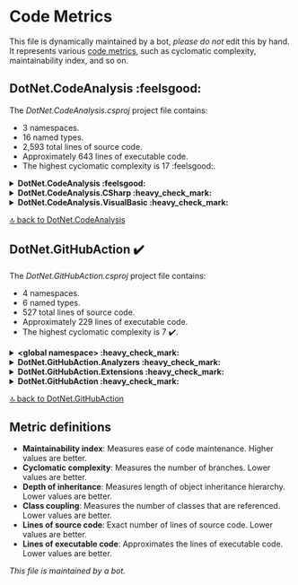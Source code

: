 <!-- markdownlint-capture -->
<!-- markdownlint-disable -->

# Code Metrics

This file is dynamically maintained by a bot, *please do not* edit this by hand. It represents various [code metrics](https://aka.ms/dotnet/code-metrics), such as cyclomatic complexity, maintainability index, and so on.

<div id='dotnet-codeanalysis'></div>

## DotNet.CodeAnalysis :feelsgood:

The *DotNet.CodeAnalysis.csproj* project file contains:

- 3 namespaces.
- 16 named types.
- 2,593 total lines of source code.
- Approximately 643 lines of executable code.
- The highest cyclomatic complexity is 17 :feelsgood:.

<details>
<summary>
  <strong id="dotnet-codeanalysis">
    DotNet.CodeAnalysis :feelsgood:
  </strong>
</summary>
<br>

The `DotNet.CodeAnalysis` namespace contains 14 named types.

- 14 named types.
- 2,571 total lines of source code.
- Approximately 639 lines of executable code.
- The highest cyclomatic complexity is 17 :feelsgood:.

<details>
<summary>
  <strong id="documentfileinfo">
    DocumentFileInfo :heavy_check_mark:
  </strong>
</summary>
<br>

- The `DocumentFileInfo` contains 6 members.
- 33 total lines of source code.
- Approximately 0 lines of executable code.
- The highest cyclomatic complexity is 1 :heavy_check_mark:.

| Member kind | Line number | Maintainability index | Cyclomatic complexity | Depth of inheritance | Class coupling | Lines of source / executable code |
| :-: | :-: | :-: | :-: | :-: | :-: | :-: |
| Method | [10](https://github.com/nemrism/dotnet-samples/blob/main/github-actions/DotNet.GitHubAction/DotNet.CodeAnalysis/DocumentFileInfo.cs#L10 "DocumentFileInfo.DocumentFileInfo(string FilePath, string LogicalPath, bool IsLinked, bool IsGenerated, SourceCodeKind SourceCodeKind)") | 100 | 1 :heavy_check_mark: | 0 | 1 | 33 / 0 |
| Property | [14](https://github.com/nemrism/dotnet-samples/blob/main/github-actions/DotNet.GitHubAction/DotNet.CodeAnalysis/DocumentFileInfo.cs#L14 "string DocumentFileInfo.FilePath") | 100 | 0 :heavy_check_mark: | 0 | 0 | 3 / 0 |
| Property | [32](https://github.com/nemrism/dotnet-samples/blob/main/github-actions/DotNet.GitHubAction/DotNet.CodeAnalysis/DocumentFileInfo.cs#L32 "bool DocumentFileInfo.IsGenerated") | 100 | 0 :heavy_check_mark: | 0 | 0 | 4 / 0 |
| Property | [27](https://github.com/nemrism/dotnet-samples/blob/main/github-actions/DotNet.GitHubAction/DotNet.CodeAnalysis/DocumentFileInfo.cs#L27 "bool DocumentFileInfo.IsLinked") | 100 | 0 :heavy_check_mark: | 0 | 0 | 5 / 0 |
| Property | [21](https://github.com/nemrism/dotnet-samples/blob/main/github-actions/DotNet.GitHubAction/DotNet.CodeAnalysis/DocumentFileInfo.cs#L21 "string DocumentFileInfo.LogicalPath") | 100 | 0 :heavy_check_mark: | 0 | 0 | 6 / 0 |
| Property | [37](https://github.com/nemrism/dotnet-samples/blob/main/github-actions/DotNet.GitHubAction/DotNet.CodeAnalysis/DocumentFileInfo.cs#L37 "SourceCodeKind DocumentFileInfo.SourceCodeKind") | 100 | 0 :heavy_check_mark: | 0 | 1 | 4 / 0 |

<a href="#dotnet-codeanalysis">:top: back to DotNet.CodeAnalysis</a>

</details>

<details>
<summary>
  <strong id="filenameutilities">
    FileNameUtilities :warning:
  </strong>
</summary>
<br>

- The `FileNameUtilities` contains 10 members.
- 183 total lines of source code.
- Approximately 51 lines of executable code.
- The highest cyclomatic complexity is 8 :warning:.

| Member kind | Line number | Maintainability index | Cyclomatic complexity | Depth of inheritance | Class coupling | Lines of source / executable code |
| :-: | :-: | :-: | :-: | :-: | :-: | :-: |
| Field | [17](https://github.com/nemrism/dotnet-samples/blob/main/github-actions/DotNet.GitHubAction/DotNet.CodeAnalysis/FileNameUtilities.cs#L17 "char FileNameUtilities.AltDirectorySeparatorChar") | 93 | 0 :heavy_check_mark: | 0 | 0 | 1 / 1 |
| Method | [132](https://github.com/nemrism/dotnet-samples/blob/main/github-actions/DotNet.GitHubAction/DotNet.CodeAnalysis/FileNameUtilities.cs#L132 "string? FileNameUtilities.ChangeExtension(string? path, string? extension)") | 63 | 6 :heavy_check_mark: | 0 | 3 | 31 / 9 |
| Field | [16](https://github.com/nemrism/dotnet-samples/blob/main/github-actions/DotNet.GitHubAction/DotNet.CodeAnalysis/FileNameUtilities.cs#L16 "char FileNameUtilities.DirectorySeparatorChar") | 93 | 0 :heavy_check_mark: | 0 | 0 | 1 / 1 |
| Method | [80](https://github.com/nemrism/dotnet-samples/blob/main/github-actions/DotNet.GitHubAction/DotNet.CodeAnalysis/FileNameUtilities.cs#L80 "string? FileNameUtilities.GetExtension(string? path)") | 72 | 3 :heavy_check_mark: | 0 | 3 | 18 / 5 |
| Method | [181](https://github.com/nemrism/dotnet-samples/blob/main/github-actions/DotNet.GitHubAction/DotNet.CodeAnalysis/FileNameUtilities.cs#L181 "string? FileNameUtilities.GetFileName(string? path, bool includeExtension = true)") | 70 | 3 :heavy_check_mark: | 0 | 3 | 11 / 5 |
| Method | [40](https://github.com/nemrism/dotnet-samples/blob/main/github-actions/DotNet.GitHubAction/DotNet.CodeAnalysis/FileNameUtilities.cs#L40 "int FileNameUtilities.IndexOfExtension(string? path)") | 58 | 8 :warning: | 0 | 2 | 38 / 13 |
| Method | [157](https://github.com/nemrism/dotnet-samples/blob/main/github-actions/DotNet.GitHubAction/DotNet.CodeAnalysis/FileNameUtilities.cs#L157 "int FileNameUtilities.IndexOfFileName(string? path)") | 65 | 6 :heavy_check_mark: | 0 | 2 | 22 / 7 |
| Method | [28](https://github.com/nemrism/dotnet-samples/blob/main/github-actions/DotNet.GitHubAction/DotNet.CodeAnalysis/FileNameUtilities.cs#L28 "bool FileNameUtilities.IsFileName(string? path)") | 92 | 1 :heavy_check_mark: | 0 | 2 | 12 / 1 |
| Method | [99](https://github.com/nemrism/dotnet-samples/blob/main/github-actions/DotNet.GitHubAction/DotNet.CodeAnalysis/FileNameUtilities.cs#L99 "string? FileNameUtilities.RemoveExtension(string? path)") | 63 | 5 :heavy_check_mark: | 0 | 3 | 29 / 9 |
| Field | [18](https://github.com/nemrism/dotnet-samples/blob/main/github-actions/DotNet.GitHubAction/DotNet.CodeAnalysis/FileNameUtilities.cs#L18 "char FileNameUtilities.VolumeSeparatorChar") | 93 | 0 :heavy_check_mark: | 0 | 0 | 1 / 1 |

<a href="#dotnet-codeanalysis">:top: back to DotNet.CodeAnalysis</a>

</details>

<details>
<summary>
  <strong id="fileutilities">
    FileUtilities :feelsgood:
  </strong>
</summary>
<br>

- The `FileUtilities` contains 17 members.
- 392 total lines of source code.
- Approximately 82 lines of executable code.
- The highest cyclomatic complexity is 17 :feelsgood:.

| Member kind | Line number | Maintainability index | Cyclomatic complexity | Depth of inheritance | Class coupling | Lines of source / executable code |
| :-: | :-: | :-: | :-: | :-: | :-: | :-: |
| Method | [302](https://github.com/nemrism/dotnet-samples/blob/main/github-actions/DotNet.GitHubAction/DotNet.CodeAnalysis/FileUtilities.cs#L302 "Stream FileUtilities.CreateFileStreamChecked(Func<string, Stream> factory, string path, string? paramName = null)") | 66 | 3 :heavy_check_mark: | 0 | 9 | 41 / 8 |
| Method | [172](https://github.com/nemrism/dotnet-samples/blob/main/github-actions/DotNet.GitHubAction/DotNet.CodeAnalysis/FileUtilities.cs#L172 "string? FileUtilities.GetBaseDirectory(string? basePath, string? baseDirectory)") | 72 | 2 :heavy_check_mark: | 0 | 2 | 19 / 6 |
| Method | [358](https://github.com/nemrism/dotnet-samples/blob/main/github-actions/DotNet.GitHubAction/DotNet.CodeAnalysis/FileUtilities.cs#L358 "long FileUtilities.GetFileLength(string fullPath)") | 79 | 1 :heavy_check_mark: | 0 | 5 | 17 / 4 |
| Method | [341](https://github.com/nemrism/dotnet-samples/blob/main/github-actions/DotNet.GitHubAction/DotNet.CodeAnalysis/FileUtilities.cs#L341 "DateTime FileUtilities.GetFileTimeStamp(string fullPath)") | 84 | 1 :heavy_check_mark: | 0 | 5 | 16 / 3 |
| Method | [223](https://github.com/nemrism/dotnet-samples/blob/main/github-actions/DotNet.GitHubAction/DotNet.CodeAnalysis/FileUtilities.cs#L223 "string FileUtilities.NormalizeAbsolutePath(string path)") | 75 | 1 :heavy_check_mark: | 0 | 6 | 26 / 5 |
| Method | [244](https://github.com/nemrism/dotnet-samples/blob/main/github-actions/DotNet.GitHubAction/DotNet.CodeAnalysis/FileUtilities.cs#L244 "string FileUtilities.NormalizeDirectoryPath(string path)") | 96 | 1 :heavy_check_mark: | 0 | 1 | 4 / 1 |
| Method | [194](https://github.com/nemrism/dotnet-samples/blob/main/github-actions/DotNet.GitHubAction/DotNet.CodeAnalysis/FileUtilities.cs#L194 "string? FileUtilities.NormalizeRelativePath(string path, string? basePath, string? baseDirectory)") | 64 | 5 :heavy_check_mark: | 0 | 2 | 22 / 9 |
| Method | [277](https://github.com/nemrism/dotnet-samples/blob/main/github-actions/DotNet.GitHubAction/DotNet.CodeAnalysis/FileUtilities.cs#L277 "Stream FileUtilities.OpenAsyncRead(string fullPath)") | 90 | 1 :heavy_check_mark: | 0 | 3 | 4 / 2 |
| Method | [375](https://github.com/nemrism/dotnet-samples/blob/main/github-actions/DotNet.GitHubAction/DotNet.CodeAnalysis/FileUtilities.cs#L375 "Stream FileUtilities.OpenFileStream(string path)") | 78 | 1 :heavy_check_mark: | 0 | 7 | 23 / 4 |
| Method | [261](https://github.com/nemrism/dotnet-samples/blob/main/github-actions/DotNet.GitHubAction/DotNet.CodeAnalysis/FileUtilities.cs#L261 "Stream FileUtilities.OpenRead(string fullPath)") | 84 | 1 :heavy_check_mark: | 0 | 6 | 15 / 3 |
| Method | [37](https://github.com/nemrism/dotnet-samples/blob/main/github-actions/DotNet.GitHubAction/DotNet.CodeAnalysis/FileUtilities.cs#L37 "string? FileUtilities.ResolveRelativePath(string path, string? basePath, string? baseDirectory, IEnumerable<string> searchPaths, Func<string, bool> fileExists)") | 56 | 8 :warning: | 0 | 6 | 72 / 17 |
| Method | [84](https://github.com/nemrism/dotnet-samples/blob/main/github-actions/DotNet.GitHubAction/DotNet.CodeAnalysis/FileUtilities.cs#L84 "string? FileUtilities.ResolveRelativePath(string? path, string? baseDirectory)") | 93 | 1 :heavy_check_mark: | 0 | 1 | 2 / 1 |
| Method | [87](https://github.com/nemrism/dotnet-samples/blob/main/github-actions/DotNet.GitHubAction/DotNet.CodeAnalysis/FileUtilities.cs#L87 "string? FileUtilities.ResolveRelativePath(string? path, string? basePath, string? baseDirectory)") | 91 | 1 :heavy_check_mark: | 0 | 3 | 4 / 1 |
| Method | [92](https://github.com/nemrism/dotnet-samples/blob/main/github-actions/DotNet.GitHubAction/DotNet.CodeAnalysis/FileUtilities.cs#L92 "string? FileUtilities.ResolveRelativePath(PathKind kind, string? path, string? basePath, string? baseDirectory)") | 57 | 17 :feelsgood: | 0 | 6 | 79 / 11 |
| Method | [282](https://github.com/nemrism/dotnet-samples/blob/main/github-actions/DotNet.GitHubAction/DotNet.CodeAnalysis/FileUtilities.cs#L282 "T FileUtilities.RethrowExceptionsAsIOException<T>(Func<T> operation)") | 84 | 1 :heavy_check_mark: | 0 | 5 | 15 / 3 |
| Field | [192](https://github.com/nemrism/dotnet-samples/blob/main/github-actions/DotNet.GitHubAction/DotNet.CodeAnalysis/FileUtilities.cs#L192 "char[] FileUtilities.s_invalidPathChars") | 93 | 0 :heavy_check_mark: | 0 | 1 | 1 / 1 |
| Method | [249](https://github.com/nemrism/dotnet-samples/blob/main/github-actions/DotNet.GitHubAction/DotNet.CodeAnalysis/FileUtilities.cs#L249 "string? FileUtilities.TryNormalizeAbsolutePath(string path)") | 85 | 1 :heavy_check_mark: | 0 | 2 | 11 / 3 |

<a href="#dotnet-codeanalysis">:top: back to DotNet.CodeAnalysis</a>

</details>

<details>
<summary>
  <strong id="hash">
    Hash :heavy_check_mark:
  </strong>
</summary>
<br>

- The `Hash` contains 23 members.
- 368 total lines of source code.
- Approximately 94 lines of executable code.
- The highest cyclomatic complexity is 5 :heavy_check_mark:.

| Member kind | Line number | Maintainability index | Cyclomatic complexity | Depth of inheritance | Class coupling | Lines of source / executable code |
| :-: | :-: | :-: | :-: | :-: | :-: | :-: |
| Method | [15](https://github.com/nemrism/dotnet-samples/blob/main/github-actions/DotNet.GitHubAction/DotNet.CodeAnalysis/Hash.cs#L15 "int Hash.Combine(int newKey, int currentKey)") | 91 | 1 :heavy_check_mark: | 0 | 1 | 7 / 1 |
| Method | [20](https://github.com/nemrism/dotnet-samples/blob/main/github-actions/DotNet.GitHubAction/DotNet.CodeAnalysis/Hash.cs#L20 "int Hash.Combine(bool newKeyPart, int currentKey)") | 91 | 2 :heavy_check_mark: | 0 | 0 | 4 / 1 |
| Method | [31](https://github.com/nemrism/dotnet-samples/blob/main/github-actions/DotNet.GitHubAction/DotNet.CodeAnalysis/Hash.cs#L31 "int Hash.Combine<T>(T newKeyPart, int currentKey)") | 75 | 2 :heavy_check_mark: | 0 | 1 | 17 / 4 |
| Method | [354](https://github.com/nemrism/dotnet-samples/blob/main/github-actions/DotNet.GitHubAction/DotNet.CodeAnalysis/Hash.cs#L354 "int Hash.CombineFNVHash(int hashCode, string text)") | 79 | 2 :heavy_check_mark: | 0 | 1 | 16 / 3 |
| Method | [371](https://github.com/nemrism/dotnet-samples/blob/main/github-actions/DotNet.GitHubAction/DotNet.CodeAnalysis/Hash.cs#L371 "int Hash.CombineFNVHash(int hashCode, char ch)") | 91 | 1 :heavy_check_mark: | 0 | 1 | 11 / 1 |
| Method | [43](https://github.com/nemrism/dotnet-samples/blob/main/github-actions/DotNet.GitHubAction/DotNet.CodeAnalysis/Hash.cs#L43 "int Hash.CombineValues<T>(IEnumerable<T>? values, int maxItemsToHash = null)") | 62 | 5 :heavy_check_mark: | 0 | 4 | 25 / 11 |
| Method | [69](https://github.com/nemrism/dotnet-samples/blob/main/github-actions/DotNet.GitHubAction/DotNet.CodeAnalysis/Hash.cs#L69 "int Hash.CombineValues<T>(T[]? values, int maxItemsToHash = null)") | 62 | 4 :heavy_check_mark: | 0 | 1 | 23 / 10 |
| Method | [93](https://github.com/nemrism/dotnet-samples/blob/main/github-actions/DotNet.GitHubAction/DotNet.CodeAnalysis/Hash.cs#L93 "int Hash.CombineValues<T>(ImmutableArray<T> values, int maxItemsToHash = null)") | 63 | 5 :heavy_check_mark: | 0 | 3 | 25 / 11 |
| Method | [119](https://github.com/nemrism/dotnet-samples/blob/main/github-actions/DotNet.GitHubAction/DotNet.CodeAnalysis/Hash.cs#L119 "int Hash.CombineValues(IEnumerable<string?>? values, StringComparer stringComparer, int maxItemsToHash = null)") | 62 | 5 :heavy_check_mark: | 0 | 5 | 24 / 11 |
| Field | [148](https://github.com/nemrism/dotnet-samples/blob/main/github-actions/DotNet.GitHubAction/DotNet.CodeAnalysis/Hash.cs#L148 "int Hash.FnvOffsetBias") | 93 | 0 :heavy_check_mark: | 0 | 0 | 1 / 1 |
| Field | [154](https://github.com/nemrism/dotnet-samples/blob/main/github-actions/DotNet.GitHubAction/DotNet.CodeAnalysis/Hash.cs#L154 "int Hash.FnvPrime") | 93 | 0 :heavy_check_mark: | 0 | 0 | 1 / 1 |
| Method | [253](https://github.com/nemrism/dotnet-samples/blob/main/github-actions/DotNet.GitHubAction/DotNet.CodeAnalysis/Hash.cs#L253 "int Hash.GetCaseInsensitiveFNVHashCode(string text)") | 96 | 1 :heavy_check_mark: | 0 | 1 | 4 / 1 |
| Method | [258](https://github.com/nemrism/dotnet-samples/blob/main/github-actions/DotNet.GitHubAction/DotNet.CodeAnalysis/Hash.cs#L258 "int Hash.GetCaseInsensitiveFNVHashCode(ReadOnlySpan<char> data)") | 73 | 2 :heavy_check_mark: | 0 | 2 | 11 / 4 |
| Method | [162](https://github.com/nemrism/dotnet-samples/blob/main/github-actions/DotNet.GitHubAction/DotNet.CodeAnalysis/Hash.cs#L162 "int Hash.GetFNVHashCode(byte[] data)") | 73 | 2 :heavy_check_mark: | 0 | 1 | 17 / 4 |
| Method | [183](https://github.com/nemrism/dotnet-samples/blob/main/github-actions/DotNet.GitHubAction/DotNet.CodeAnalysis/Hash.cs#L183 "int Hash.GetFNVHashCode(ReadOnlySpan<byte> data, out bool isAscii)") | 64 | 2 :heavy_check_mark: | 0 | 2 | 25 / 8 |
| Method | [206](https://github.com/nemrism/dotnet-samples/blob/main/github-actions/DotNet.GitHubAction/DotNet.CodeAnalysis/Hash.cs#L206 "int Hash.GetFNVHashCode(ImmutableArray<byte> data)") | 73 | 2 :heavy_check_mark: | 0 | 2 | 17 / 4 |
| Method | [226](https://github.com/nemrism/dotnet-samples/blob/main/github-actions/DotNet.GitHubAction/DotNet.CodeAnalysis/Hash.cs#L226 "int Hash.GetFNVHashCode(ReadOnlySpan<char> data)") | 73 | 2 :heavy_check_mark: | 0 | 2 | 19 / 4 |
| Method | [250](https://github.com/nemrism/dotnet-samples/blob/main/github-actions/DotNet.GitHubAction/DotNet.CodeAnalysis/Hash.cs#L250 "int Hash.GetFNVHashCode(string text, int start, int length)") | 95 | 1 :heavy_check_mark: | 0 | 1 | 14 / 1 |
| Method | [277](https://github.com/nemrism/dotnet-samples/blob/main/github-actions/DotNet.GitHubAction/DotNet.CodeAnalysis/Hash.cs#L277 "int Hash.GetFNVHashCode(string text, int start)") | 93 | 1 :heavy_check_mark: | 0 | 1 | 11 / 1 |
| Method | [288](https://github.com/nemrism/dotnet-samples/blob/main/github-actions/DotNet.GitHubAction/DotNet.CodeAnalysis/Hash.cs#L288 "int Hash.GetFNVHashCode(string text)") | 93 | 1 :heavy_check_mark: | 0 | 0 | 10 / 1 |
| Method | [299](https://github.com/nemrism/dotnet-samples/blob/main/github-actions/DotNet.GitHubAction/DotNet.CodeAnalysis/Hash.cs#L299 "int Hash.GetFNVHashCode(StringBuilder text)") | 71 | 2 :heavy_check_mark: | 0 | 4 | 18 / 5 |
| Method | [320](https://github.com/nemrism/dotnet-samples/blob/main/github-actions/DotNet.GitHubAction/DotNet.CodeAnalysis/Hash.cs#L320 "int Hash.GetFNVHashCode(char[] text, int start, int length)") | 70 | 2 :heavy_check_mark: | 0 | 1 | 20 / 5 |
| Method | [342](https://github.com/nemrism/dotnet-samples/blob/main/github-actions/DotNet.GitHubAction/DotNet.CodeAnalysis/Hash.cs#L342 "int Hash.GetFNVHashCode(char ch)") | 93 | 1 :heavy_check_mark: | 0 | 0 | 13 / 1 |

<a href="#dotnet-codeanalysis">:top: back to DotNet.CodeAnalysis</a>

</details>

<details>
<summary>
  <strong id="pathutilities-pathcomparer">
    PathUtilities.PathComparer :heavy_check_mark:
  </strong>
</summary>
<br>

- The `PathUtilities.PathComparer` contains 2 members.
- 22 total lines of source code.
- Approximately 6 lines of executable code.
- The highest cyclomatic complexity is 5 :heavy_check_mark:.

| Member kind | Line number | Maintainability index | Cyclomatic complexity | Depth of inheritance | Class coupling | Lines of source / executable code |
| :-: | :-: | :-: | :-: | :-: | :-: | :-: |
| Method | [729](https://github.com/nemrism/dotnet-samples/blob/main/github-actions/DotNet.GitHubAction/DotNet.CodeAnalysis/PathUtilities.cs#L729 "bool PathComparer.Equals(string? x, string? y)") | 71 | 5 :heavy_check_mark: | 0 | 1 | 14 / 5 |
| Method | [744](https://github.com/nemrism/dotnet-samples/blob/main/github-actions/DotNet.GitHubAction/DotNet.CodeAnalysis/PathUtilities.cs#L744 "int PathComparer.GetHashCode(string? s)") | 96 | 1 :heavy_check_mark: | 0 | 1 | 4 / 1 |

<a href="#dotnet-codeanalysis">:top: back to DotNet.CodeAnalysis</a>

</details>

<details>
<summary>
  <strong id="pathkind">
    PathKind :heavy_check_mark:
  </strong>
</summary>
<br>

- The `PathKind` contains 7 members.
- 39 total lines of source code.
- Approximately 0 lines of executable code.
- The highest cyclomatic complexity is 0 :heavy_check_mark:.

| Member kind | Line number | Maintainability index | Cyclomatic complexity | Depth of inheritance | Class coupling | Lines of source / executable code |
| :-: | :-: | :-: | :-: | :-: | :-: | :-: |
| Field | [40](https://github.com/nemrism/dotnet-samples/blob/main/github-actions/DotNet.GitHubAction/DotNet.CodeAnalysis/PathKind.cs#L40 "PathKind.Absolute") | 100 | 0 :heavy_check_mark: | 0 | 0 | 4 / 0 |
| Field | [10](https://github.com/nemrism/dotnet-samples/blob/main/github-actions/DotNet.GitHubAction/DotNet.CodeAnalysis/PathKind.cs#L10 "PathKind.Empty") | 100 | 0 :heavy_check_mark: | 0 | 0 | 3 / 0 |
| Field | [15](https://github.com/nemrism/dotnet-samples/blob/main/github-actions/DotNet.GitHubAction/DotNet.CodeAnalysis/PathKind.cs#L15 "PathKind.Relative") | 100 | 0 :heavy_check_mark: | 0 | 0 | 4 / 0 |
| Field | [20](https://github.com/nemrism/dotnet-samples/blob/main/github-actions/DotNet.GitHubAction/DotNet.CodeAnalysis/PathKind.cs#L20 "PathKind.RelativeToCurrentDirectory") | 100 | 0 :heavy_check_mark: | 0 | 0 | 4 / 0 |
| Field | [25](https://github.com/nemrism/dotnet-samples/blob/main/github-actions/DotNet.GitHubAction/DotNet.CodeAnalysis/PathKind.cs#L25 "PathKind.RelativeToCurrentParent") | 100 | 0 :heavy_check_mark: | 0 | 0 | 4 / 0 |
| Field | [30](https://github.com/nemrism/dotnet-samples/blob/main/github-actions/DotNet.GitHubAction/DotNet.CodeAnalysis/PathKind.cs#L30 "PathKind.RelativeToCurrentRoot") | 100 | 0 :heavy_check_mark: | 0 | 0 | 4 / 0 |
| Field | [35](https://github.com/nemrism/dotnet-samples/blob/main/github-actions/DotNet.GitHubAction/DotNet.CodeAnalysis/PathKind.cs#L35 "PathKind.RelativeToDriveDirectory") | 100 | 0 :heavy_check_mark: | 0 | 0 | 4 / 0 |

<a href="#dotnet-codeanalysis">:top: back to DotNet.CodeAnalysis</a>

</details>

<details>
<summary>
  <strong id="pathutilities">
    PathUtilities :feelsgood:
  </strong>
</summary>
<br>

- The `PathUtilities` contains 45 members.
- 745 total lines of source code.
- Approximately 198 lines of executable code.
- The highest cyclomatic complexity is 17 :feelsgood:.

| Member kind | Line number | Maintainability index | Cyclomatic complexity | Depth of inheritance | Class coupling | Lines of source / executable code |
| :-: | :-: | :-: | :-: | :-: | :-: | :-: |
| Field | [21](https://github.com/nemrism/dotnet-samples/blob/main/github-actions/DotNet.GitHubAction/DotNet.CodeAnalysis/PathUtilities.cs#L21 "char PathUtilities.AltDirectorySeparatorChar") | 93 | 0 :heavy_check_mark: | 0 | 0 | 1 / 1 |
| Method | [94](https://github.com/nemrism/dotnet-samples/blob/main/github-actions/DotNet.GitHubAction/DotNet.CodeAnalysis/PathUtilities.cs#L94 "string PathUtilities.ChangeExtension(string path, string? extension)") | 97 | 1 :heavy_check_mark: | 0 | 1 | 4 / 1 |
| Method | [388](https://github.com/nemrism/dotnet-samples/blob/main/github-actions/DotNet.GitHubAction/DotNet.CodeAnalysis/PathUtilities.cs#L388 "string? PathUtilities.CombineAbsoluteAndRelativePaths(string root, string relativePath)") | 97 | 1 :heavy_check_mark: | 0 | 1 | 16 / 1 |
| Method | [415](https://github.com/nemrism/dotnet-samples/blob/main/github-actions/DotNet.GitHubAction/DotNet.CodeAnalysis/PathUtilities.cs#L415 "string PathUtilities.CombinePathsUnchecked(string root, string? relativePath)") | 72 | 3 :heavy_check_mark: | 0 | 2 | 10 / 4 |
| Method | [400](https://github.com/nemrism/dotnet-samples/blob/main/github-actions/DotNet.GitHubAction/DotNet.CodeAnalysis/PathUtilities.cs#L400 "string? PathUtilities.CombinePossiblyRelativeAndRelativePaths(string? root, string? relativePath)") | 78 | 2 :heavy_check_mark: | 0 | 3 | 21 / 3 |
| Field | [725](https://github.com/nemrism/dotnet-samples/blob/main/github-actions/DotNet.GitHubAction/DotNet.CodeAnalysis/PathUtilities.cs#L725 "IEqualityComparer<string> PathUtilities.Comparer") | 93 | 0 :heavy_check_mark: | 0 | 2 | 1 / 1 |
| Method | [262](https://github.com/nemrism/dotnet-samples/blob/main/github-actions/DotNet.GitHubAction/DotNet.CodeAnalysis/PathUtilities.cs#L262 "int PathUtilities.ConsumeDirectorySeparators(string path, int length, int i)") | 79 | 3 :heavy_check_mark: | 0 | 1 | 9 / 3 |
| Method | [462](https://github.com/nemrism/dotnet-samples/blob/main/github-actions/DotNet.GitHubAction/DotNet.CodeAnalysis/PathUtilities.cs#L462 "bool PathUtilities.ContainsPathComponent(string? path, string component, bool ignoreCase)") | 60 | 7 :heavy_check_mark: | 0 | 2 | 35 / 12 |
| Field | [20](https://github.com/nemrism/dotnet-samples/blob/main/github-actions/DotNet.GitHubAction/DotNet.CodeAnalysis/PathUtilities.cs#L20 "char PathUtilities.DirectorySeparatorChar") | 88 | 1 :heavy_check_mark: | 0 | 1 | 1 / 1 |
| Field | [24](https://github.com/nemrism/dotnet-samples/blob/main/github-actions/DotNet.GitHubAction/DotNet.CodeAnalysis/PathUtilities.cs#L24 "string PathUtilities.DirectorySeparatorStr") | 90 | 0 :heavy_check_mark: | 0 | 0 | 1 / 1 |
| Method | [64](https://github.com/nemrism/dotnet-samples/blob/main/github-actions/DotNet.GitHubAction/DotNet.CodeAnalysis/PathUtilities.cs#L64 "string PathUtilities.EnsureTrailingSeparator(string s)") | 62 | 7 :heavy_check_mark: | 0 | 1 | 27 / 9 |
| Method | [117](https://github.com/nemrism/dotnet-samples/blob/main/github-actions/DotNet.GitHubAction/DotNet.CodeAnalysis/PathUtilities.cs#L117 "string? PathUtilities.GetDirectoryName(string? path)") | 93 | 1 :heavy_check_mark: | 0 | 1 | 11 / 1 |
| Method | [122](https://github.com/nemrism/dotnet-samples/blob/main/github-actions/DotNet.GitHubAction/DotNet.CodeAnalysis/PathUtilities.cs#L122 "string? PathUtilities.GetDirectoryName(string? path, bool isUnixLike)") | 60 | 7 :heavy_check_mark: | 0 | 2 | 28 / 12 |
| Method | [89](https://github.com/nemrism/dotnet-samples/blob/main/github-actions/DotNet.GitHubAction/DotNet.CodeAnalysis/PathUtilities.cs#L89 "string PathUtilities.GetExtension(string path)") | 100 | 1 :heavy_check_mark: | 0 | 1 | 4 / 1 |
| Method | [105](https://github.com/nemrism/dotnet-samples/blob/main/github-actions/DotNet.GitHubAction/DotNet.CodeAnalysis/PathUtilities.cs#L105 "string? PathUtilities.GetFileName(string? path, bool includeExtension = true)") | 78 | 1 :heavy_check_mark: | 0 | 3 | 5 / 3 |
| Method | [283](https://github.com/nemrism/dotnet-samples/blob/main/github-actions/DotNet.GitHubAction/DotNet.CodeAnalysis/PathUtilities.cs#L283 "PathKind PathUtilities.GetPathKind(string? path)") | 54 | 17 :feelsgood: | 0 | 3 | 58 / 16 |
| Method | [571](https://github.com/nemrism/dotnet-samples/blob/main/github-actions/DotNet.GitHubAction/DotNet.CodeAnalysis/PathUtilities.cs#L571 "string[] PathUtilities.GetPathParts(string path)") | 73 | 2 :heavy_check_mark: | 0 | 1 | 12 / 5 |
| Method | [174](https://github.com/nemrism/dotnet-samples/blob/main/github-actions/DotNet.GitHubAction/DotNet.CodeAnalysis/PathUtilities.cs#L174 "string? PathUtilities.GetPathRoot(string? path)") | 85 | 1 :heavy_check_mark: | 0 | 2 | 8 / 2 |
| Method | [180](https://github.com/nemrism/dotnet-samples/blob/main/github-actions/DotNet.GitHubAction/DotNet.CodeAnalysis/PathUtilities.cs#L180 "string? PathUtilities.GetPathRoot(string? path, bool isUnixLike)") | 73 | 3 :heavy_check_mark: | 0 | 2 | 17 / 6 |
| Method | [555](https://github.com/nemrism/dotnet-samples/blob/main/github-actions/DotNet.GitHubAction/DotNet.CodeAnalysis/PathUtilities.cs#L555 "string PathUtilities.GetRelativeChildPath(string parentPath, string childPath)") | 73 | 2 :heavy_check_mark: | 0 | 1 | 13 / 5 |
| Method | [490](https://github.com/nemrism/dotnet-samples/blob/main/github-actions/DotNet.GitHubAction/DotNet.CodeAnalysis/PathUtilities.cs#L490 "string PathUtilities.GetRelativePath(string directory, string fullPath)") | 52 | 10 :radioactive: | 0 | 1 | 56 / 20 |
| Method | [272](https://github.com/nemrism/dotnet-samples/blob/main/github-actions/DotNet.GitHubAction/DotNet.CodeAnalysis/PathUtilities.cs#L272 "string PathUtilities.GetUnixRoot(string path)") | 89 | 3 :heavy_check_mark: | 0 | 1 | 7 / 1 |
| Method | [197](https://github.com/nemrism/dotnet-samples/blob/main/github-actions/DotNet.GitHubAction/DotNet.CodeAnalysis/PathUtilities.cs#L197 "string PathUtilities.GetWindowsRoot(string path)") | 51 | 13 :feelsgood: | 0 | 1 | 64 / 21 |
| Method | [342](https://github.com/nemrism/dotnet-samples/blob/main/github-actions/DotNet.GitHubAction/DotNet.CodeAnalysis/PathUtilities.cs#L342 "bool PathUtilities.IsAbsolute(string? path)") | 67 | 6 :heavy_check_mark: | 0 | 3 | 28 / 7 |
| Method | [36](https://github.com/nemrism/dotnet-samples/blob/main/github-actions/DotNet.GitHubAction/DotNet.CodeAnalysis/PathUtilities.cs#L36 "bool PathUtilities.IsAnyDirectorySeparator(char c)") | 91 | 2 :heavy_check_mark: | 0 | 0 | 4 / 1 |
| Method | [547](https://github.com/nemrism/dotnet-samples/blob/main/github-actions/DotNet.GitHubAction/DotNet.CodeAnalysis/PathUtilities.cs#L547 "bool PathUtilities.IsChildPath(string parentPath, string childPath)") | 86 | 5 :heavy_check_mark: | 0 | 1 | 10 / 1 |
| Method | [31](https://github.com/nemrism/dotnet-samples/blob/main/github-actions/DotNet.GitHubAction/DotNet.CodeAnalysis/PathUtilities.cs#L31 "bool PathUtilities.IsDirectorySeparator(char c)") | 90 | 2 :heavy_check_mark: | 0 | 0 | 4 / 1 |
| Method | [371](https://github.com/nemrism/dotnet-samples/blob/main/github-actions/DotNet.GitHubAction/DotNet.CodeAnalysis/PathUtilities.cs#L371 "bool PathUtilities.IsDriveRootedAbsolutePath(string path)") | 88 | 3 :heavy_check_mark: | 0 | 1 | 7 / 1 |
| Method | [442](https://github.com/nemrism/dotnet-samples/blob/main/github-actions/DotNet.GitHubAction/DotNet.CodeAnalysis/PathUtilities.cs#L442 "bool PathUtilities.IsFilePath(string assemblyDisplayNameOrPath)") | 80 | 4 :heavy_check_mark: | 0 | 2 | 12 / 2 |
| Method | [151](https://github.com/nemrism/dotnet-samples/blob/main/github-actions/DotNet.GitHubAction/DotNet.CodeAnalysis/PathUtilities.cs#L151 "bool PathUtilities.IsSameDirectoryOrChildOf(string child, string parent)") | 67 | 3 :heavy_check_mark: | 0 | 2 | 18 / 8 |
| Property | [26](https://github.com/nemrism/dotnet-samples/blob/main/github-actions/DotNet.GitHubAction/DotNet.CodeAnalysis/PathUtilities.cs#L26 "bool PathUtilities.IsUnixLikePlatform") | 100 | 2 :heavy_check_mark: | 0 | 1 | 1 / 2 |
| Method | [690](https://github.com/nemrism/dotnet-samples/blob/main/github-actions/DotNet.GitHubAction/DotNet.CodeAnalysis/PathUtilities.cs#L690 "bool PathUtilities.IsValidFilePath(string? fullPath)") | 71 | 4 :heavy_check_mark: | 0 | 5 | 34 / 6 |
| Method | [643](https://github.com/nemrism/dotnet-samples/blob/main/github-actions/DotNet.GitHubAction/DotNet.CodeAnalysis/PathUtilities.cs#L643 "string PathUtilities.NormalizePathPrefix(string filePath, ImmutableArray<KeyValuePair<string, string>> pathMap)") | 58 | 10 :radioactive: | 0 | 4 | 35 / 13 |
| Method | [722](https://github.com/nemrism/dotnet-samples/blob/main/github-actions/DotNet.GitHubAction/DotNet.CodeAnalysis/PathUtilities.cs#L722 "string PathUtilities.NormalizeWithForwardSlash(string p)") | 91 | 2 :heavy_check_mark: | 0 | 1 | 10 / 1 |
| Field | [22](https://github.com/nemrism/dotnet-samples/blob/main/github-actions/DotNet.GitHubAction/DotNet.CodeAnalysis/PathUtilities.cs#L22 "string PathUtilities.ParentRelativeDirectory") | 93 | 0 :heavy_check_mark: | 0 | 0 | 1 / 1 |
| Method | [613](https://github.com/nemrism/dotnet-samples/blob/main/github-actions/DotNet.GitHubAction/DotNet.CodeAnalysis/PathUtilities.cs#L613 "bool PathUtilities.PathCharEqual(char x, char y)") | 77 | 4 :heavy_check_mark: | 0 | 1 | 11 / 3 |
| Method | [625](https://github.com/nemrism/dotnet-samples/blob/main/github-actions/DotNet.GitHubAction/DotNet.CodeAnalysis/PathUtilities.cs#L625 "int PathUtilities.PathHashCode(string? path)") | 71 | 4 :heavy_check_mark: | 0 | 4 | 17 / 6 |
| Method | [587](https://github.com/nemrism/dotnet-samples/blob/main/github-actions/DotNet.GitHubAction/DotNet.CodeAnalysis/PathUtilities.cs#L587 "bool PathUtilities.PathsEqual(string path1, string path2)") | 95 | 1 :heavy_check_mark: | 0 | 1 | 7 / 1 |
| Method | [595](https://github.com/nemrism/dotnet-samples/blob/main/github-actions/DotNet.GitHubAction/DotNet.CodeAnalysis/PathUtilities.cs#L595 "bool PathUtilities.PathsEqual(string path1, string path2, int length)") | 69 | 5 :heavy_check_mark: | 0 | 1 | 20 / 6 |
| Method | [99](https://github.com/nemrism/dotnet-samples/blob/main/github-actions/DotNet.GitHubAction/DotNet.CodeAnalysis/PathUtilities.cs#L99 "string PathUtilities.RemoveExtension(string path)") | 97 | 1 :heavy_check_mark: | 0 | 1 | 4 / 1 |
| Method | [426](https://github.com/nemrism/dotnet-samples/blob/main/github-actions/DotNet.GitHubAction/DotNet.CodeAnalysis/PathUtilities.cs#L426 "string PathUtilities.RemoveTrailingDirectorySeparator(string path)") | 77 | 3 :heavy_check_mark: | 0 | 1 | 11 / 3 |
| Field | [569](https://github.com/nemrism/dotnet-samples/blob/main/github-actions/DotNet.GitHubAction/DotNet.CodeAnalysis/PathUtilities.cs#L569 "char[] PathUtilities.s_pathChars") | 86 | 0 :heavy_check_mark: | 0 | 0 | 1 / 1 |
| Field | [23](https://github.com/nemrism/dotnet-samples/blob/main/github-actions/DotNet.GitHubAction/DotNet.CodeAnalysis/PathUtilities.cs#L23 "string PathUtilities.ThisDirectory") | 93 | 0 :heavy_check_mark: | 0 | 0 | 1 / 1 |
| Method | [45](https://github.com/nemrism/dotnet-samples/blob/main/github-actions/DotNet.GitHubAction/DotNet.CodeAnalysis/PathUtilities.cs#L45 "string PathUtilities.TrimTrailingSeparators(string s)") | 69 | 4 :heavy_check_mark: | 0 | 1 | 22 / 6 |
| Field | [25](https://github.com/nemrism/dotnet-samples/blob/main/github-actions/DotNet.GitHubAction/DotNet.CodeAnalysis/PathUtilities.cs#L25 "char PathUtilities.VolumeSeparatorChar") | 93 | 0 :heavy_check_mark: | 0 | 0 | 1 / 1 |

<a href="#dotnet-codeanalysis">:top: back to DotNet.CodeAnalysis</a>

</details>

<details>
<summary>
  <strong id="platforminformation">
    PlatformInformation :heavy_check_mark:
  </strong>
</summary>
<br>

- The `PlatformInformation` contains 3 members.
- 27 total lines of source code.
- Approximately 7 lines of executable code.
- The highest cyclomatic complexity is 2 :heavy_check_mark:.

| Member kind | Line number | Maintainability index | Cyclomatic complexity | Depth of inheritance | Class coupling | Lines of source / executable code |
| :-: | :-: | :-: | :-: | :-: | :-: | :-: |
| Property | [17](https://github.com/nemrism/dotnet-samples/blob/main/github-actions/DotNet.GitHubAction/DotNet.CodeAnalysis/PlatformInformation.cs#L17 "bool PlatformInformation.IsRunningOnMono") | 82 | 1 :heavy_check_mark: | 0 | 1 | 15 / 3 |
| Property | [16](https://github.com/nemrism/dotnet-samples/blob/main/github-actions/DotNet.GitHubAction/DotNet.CodeAnalysis/PlatformInformation.cs#L16 "bool PlatformInformation.IsUnix") | 98 | 2 :heavy_check_mark: | 0 | 1 | 1 / 2 |
| Property | [15](https://github.com/nemrism/dotnet-samples/blob/main/github-actions/DotNet.GitHubAction/DotNet.CodeAnalysis/PlatformInformation.cs#L15 "bool PlatformInformation.IsWindows") | 98 | 2 :heavy_check_mark: | 0 | 1 | 1 / 2 |

<a href="#dotnet-codeanalysis">:top: back to DotNet.CodeAnalysis</a>

</details>

<details>
<summary>
  <strong id="projectfileinfo">
    ProjectFileInfo :heavy_check_mark:
  </strong>
</summary>
<br>

- The `ProjectFileInfo` contains 16 members.
- 149 total lines of source code.
- Approximately 15 lines of executable code.
- The highest cyclomatic complexity is 2 :heavy_check_mark:.

| Member kind | Line number | Maintainability index | Cyclomatic complexity | Depth of inheritance | Class coupling | Lines of source / executable code |
| :-: | :-: | :-: | :-: | :-: | :-: | :-: |
| Method | [85](https://github.com/nemrism/dotnet-samples/blob/main/github-actions/DotNet.GitHubAction/DotNet.CodeAnalysis/ProjectFileInfo.cs#L85 "ProjectFileInfo.ProjectFileInfo(bool isEmpty, string language, string filePath, string outputFilePath, string outputRefFilePath, string defaultNamespace, string targetFramework, ImmutableArray<string> commandLineArgs, ImmutableArray<DocumentFileInfo> documents, ImmutableArray<DocumentFileInfo> additionalDocuments, ImmutableArray<DocumentFileInfo> analyzerConfigDocuments, ImmutableArray<ProjectFileReference> projectReferences)") | 60 | 1 :heavy_check_mark: | 0 | 3 | 27 / 12 |
| Property | [68](https://github.com/nemrism/dotnet-samples/blob/main/github-actions/DotNet.GitHubAction/DotNet.CodeAnalysis/ProjectFileInfo.cs#L68 "ImmutableArray<DocumentFileInfo> ProjectFileInfo.AdditionalDocuments") | 100 | 1 :heavy_check_mark: | 0 | 2 | 4 / 0 |
| Property | [73](https://github.com/nemrism/dotnet-samples/blob/main/github-actions/DotNet.GitHubAction/DotNet.CodeAnalysis/ProjectFileInfo.cs#L73 "ImmutableArray<DocumentFileInfo> ProjectFileInfo.AnalyzerConfigDocuments") | 100 | 1 :heavy_check_mark: | 0 | 2 | 4 / 0 |
| Property | [58](https://github.com/nemrism/dotnet-samples/blob/main/github-actions/DotNet.GitHubAction/DotNet.CodeAnalysis/ProjectFileInfo.cs#L58 "ImmutableArray<string> ProjectFileInfo.CommandLineArgs") | 100 | 1 :heavy_check_mark: | 0 | 1 | 4 / 0 |
| Method | [113](https://github.com/nemrism/dotnet-samples/blob/main/github-actions/DotNet.GitHubAction/DotNet.CodeAnalysis/ProjectFileInfo.cs#L113 "ProjectFileInfo ProjectFileInfo.Create(string language, string filePath, string outputFilePath, string outputRefFilePath, string defaultNamespace, string targetFramework, ImmutableArray<string> commandLineArgs, ImmutableArray<DocumentFileInfo> documents, ImmutableArray<DocumentFileInfo> additionalDocuments, ImmutableArray<DocumentFileInfo> analyzerConfigDocuments, ImmutableArray<ProjectFileReference> projectReferences)") | 88 | 1 :heavy_check_mark: | 0 | 3 | 25 / 1 |
| Method | [139](https://github.com/nemrism/dotnet-samples/blob/main/github-actions/DotNet.GitHubAction/DotNet.CodeAnalysis/ProjectFileInfo.cs#L139 "ProjectFileInfo ProjectFileInfo.CreateEmpty(string language, string filePath)") | 92 | 1 :heavy_check_mark: | 0 | 1 | 14 / 1 |
| Property | [47](https://github.com/nemrism/dotnet-samples/blob/main/github-actions/DotNet.GitHubAction/DotNet.CodeAnalysis/ProjectFileInfo.cs#L47 "string ProjectFileInfo.DefaultNamespace") | 100 | 1 :heavy_check_mark: | 0 | 0 | 12 / 0 |
| Property | [63](https://github.com/nemrism/dotnet-samples/blob/main/github-actions/DotNet.GitHubAction/DotNet.CodeAnalysis/ProjectFileInfo.cs#L63 "ImmutableArray<DocumentFileInfo> ProjectFileInfo.Documents") | 100 | 1 :heavy_check_mark: | 0 | 2 | 4 / 0 |
| Property | [24](https://github.com/nemrism/dotnet-samples/blob/main/github-actions/DotNet.GitHubAction/DotNet.CodeAnalysis/ProjectFileInfo.cs#L24 "string ProjectFileInfo.FilePath") | 100 | 1 :heavy_check_mark: | 0 | 0 | 4 / 0 |
| Property | [14](https://github.com/nemrism/dotnet-samples/blob/main/github-actions/DotNet.GitHubAction/DotNet.CodeAnalysis/ProjectFileInfo.cs#L14 "bool ProjectFileInfo.IsEmpty") | 100 | 1 :heavy_check_mark: | 0 | 0 | 1 / 0 |
| Property | [19](https://github.com/nemrism/dotnet-samples/blob/main/github-actions/DotNet.GitHubAction/DotNet.CodeAnalysis/ProjectFileInfo.cs#L19 "string ProjectFileInfo.Language") | 100 | 1 :heavy_check_mark: | 0 | 0 | 4 / 0 |
| Property | [29](https://github.com/nemrism/dotnet-samples/blob/main/github-actions/DotNet.GitHubAction/DotNet.CodeAnalysis/ProjectFileInfo.cs#L29 "string ProjectFileInfo.OutputFilePath") | 100 | 1 :heavy_check_mark: | 0 | 0 | 4 / 0 |
| Property | [34](https://github.com/nemrism/dotnet-samples/blob/main/github-actions/DotNet.GitHubAction/DotNet.CodeAnalysis/ProjectFileInfo.cs#L34 "string ProjectFileInfo.OutputRefFilePath") | 100 | 1 :heavy_check_mark: | 0 | 0 | 4 / 0 |
| Property | [78](https://github.com/nemrism/dotnet-samples/blob/main/github-actions/DotNet.GitHubAction/DotNet.CodeAnalysis/ProjectFileInfo.cs#L78 "ImmutableArray<ProjectFileReference> ProjectFileInfo.ProjectReferences") | 100 | 1 :heavy_check_mark: | 0 | 2 | 4 / 0 |
| Property | [53](https://github.com/nemrism/dotnet-samples/blob/main/github-actions/DotNet.GitHubAction/DotNet.CodeAnalysis/ProjectFileInfo.cs#L53 "string ProjectFileInfo.TargetFramework") | 100 | 1 :heavy_check_mark: | 0 | 0 | 5 / 0 |
| Method | [80](https://github.com/nemrism/dotnet-samples/blob/main/github-actions/DotNet.GitHubAction/DotNet.CodeAnalysis/ProjectFileInfo.cs#L80 "string ProjectFileInfo.ToString()") | 93 | 2 :heavy_check_mark: | 0 | 1 | 4 / 1 |

<a href="#dotnet-codeanalysis">:top: back to DotNet.CodeAnalysis</a>

</details>

<details>
<summary>
  <strong id="projectfilereference">
    ProjectFileReference :heavy_check_mark:
  </strong>
</summary>
<br>

- The `ProjectFileReference` contains 3 members.
- 13 total lines of source code.
- Approximately 0 lines of executable code.
- The highest cyclomatic complexity is 1 :heavy_check_mark:.

| Member kind | Line number | Maintainability index | Cyclomatic complexity | Depth of inheritance | Class coupling | Lines of source / executable code |
| :-: | :-: | :-: | :-: | :-: | :-: | :-: |
| Method | [7](https://github.com/nemrism/dotnet-samples/blob/main/github-actions/DotNet.GitHubAction/DotNet.CodeAnalysis/ProjectFileReference.cs#L7 "ProjectFileReference.ProjectFileReference(string Path, ImmutableArray<string> Aliases)") | 100 | 1 :heavy_check_mark: | 0 | 1 | 13 / 0 |
| Property | [17](https://github.com/nemrism/dotnet-samples/blob/main/github-actions/DotNet.GitHubAction/DotNet.CodeAnalysis/ProjectFileReference.cs#L17 "ImmutableArray<string> ProjectFileReference.Aliases") | 100 | 0 :heavy_check_mark: | 0 | 1 | 4 / 0 |
| Property | [12](https://github.com/nemrism/dotnet-samples/blob/main/github-actions/DotNet.GitHubAction/DotNet.CodeAnalysis/ProjectFileReference.cs#L12 "string ProjectFileReference.Path") | 100 | 0 :heavy_check_mark: | 0 | 0 | 4 / 0 |

<a href="#dotnet-codeanalysis">:top: back to DotNet.CodeAnalysis</a>

</details>

<details>
<summary>
  <strong id="projectloader">
    ProjectLoader :heavy_check_mark:
  </strong>
</summary>
<br>

- The `ProjectLoader` contains 2 members.
- 24 total lines of source code.
- Approximately 7 lines of executable code.
- The highest cyclomatic complexity is 1 :heavy_check_mark:.

| Member kind | Line number | Maintainability index | Cyclomatic complexity | Depth of inheritance | Class coupling | Lines of source / executable code |
| :-: | :-: | :-: | :-: | :-: | :-: | :-: |
| Method | [18](https://github.com/nemrism/dotnet-samples/blob/main/github-actions/DotNet.GitHubAction/DotNet.CodeAnalysis/ProjectLoader.cs#L18 "Project ProjectLoader.LoadProject(string path)") | 71 | 1 :heavy_check_mark: | 0 | 5 | 13 / 6 |
| Field | [12](https://github.com/nemrism/dotnet-samples/blob/main/github-actions/DotNet.GitHubAction/DotNet.CodeAnalysis/ProjectLoader.cs#L12 "XmlReaderSettings ProjectLoader.s_xmlReaderSettings") | 93 | 0 :heavy_check_mark: | 0 | 2 | 4 / 1 |

<a href="#dotnet-codeanalysis">:top: back to DotNet.CodeAnalysis</a>

</details>

<details>
<summary>
  <strong id="projectworkspace">
    ProjectWorkspace :warning:
  </strong>
</summary>
<br>

- The `ProjectWorkspace` contains 28 members.
- 551 total lines of source code.
- Approximately 176 lines of executable code.
- The highest cyclomatic complexity is 8 :warning:.

| Member kind | Line number | Maintainability index | Cyclomatic complexity | Depth of inheritance | Class coupling | Lines of source / executable code |
| :-: | :-: | :-: | :-: | :-: | :-: | :-: |
| Field | [29](https://github.com/nemrism/dotnet-samples/blob/main/github-actions/DotNet.GitHubAction/DotNet.CodeAnalysis/ProjectWorkspace.cs#L29 "BuildManager ProjectWorkspace._buildManager") | 93 | 0 :heavy_check_mark: | 0 | 2 | 1 / 1 |
| Field | [35](https://github.com/nemrism/dotnet-samples/blob/main/github-actions/DotNet.GitHubAction/DotNet.CodeAnalysis/ProjectWorkspace.cs#L35 "Dictionary<string, ProjectItem> ProjectWorkspace._documents") | 93 | 0 :heavy_check_mark: | 0 | 3 | 1 / 1 |
| Field | [34](https://github.com/nemrism/dotnet-samples/blob/main/github-actions/DotNet.GitHubAction/DotNet.CodeAnalysis/ProjectWorkspace.cs#L34 "ILogger<ProjectWorkspace> ProjectWorkspace._logger") | 100 | 0 :heavy_check_mark: | 0 | 1 | 1 / 0 |
| Field | [33](https://github.com/nemrism/dotnet-samples/blob/main/github-actions/DotNet.GitHubAction/DotNet.CodeAnalysis/ProjectWorkspace.cs#L33 "ProjectLoader ProjectWorkspace._projectLoader") | 100 | 0 :heavy_check_mark: | 0 | 1 | 1 / 0 |
| Field | [31](https://github.com/nemrism/dotnet-samples/blob/main/github-actions/DotNet.GitHubAction/DotNet.CodeAnalysis/ProjectWorkspace.cs#L31 "AdhocWorkspace ProjectWorkspace._workspace") | 93 | 0 :heavy_check_mark: | 0 | 1 | 1 / 1 |
| Field | [32](https://github.com/nemrism/dotnet-samples/blob/main/github-actions/DotNet.GitHubAction/DotNet.CodeAnalysis/ProjectWorkspace.cs#L32 "HostWorkspaceServices ProjectWorkspace._workspaceServices") | 93 | 0 :heavy_check_mark: | 0 | 1 | 1 / 1 |
| Method | [53](https://github.com/nemrism/dotnet-samples/blob/main/github-actions/DotNet.GitHubAction/DotNet.CodeAnalysis/ProjectWorkspace.cs#L53 "ProjectWorkspace.ProjectWorkspace(ProjectLoader projectLoader, ILogger<ProjectWorkspace> logger)") | 89 | 1 :heavy_check_mark: | 0 | 6 | 3 / 1 |
| Method | [304](https://github.com/nemrism/dotnet-samples/blob/main/github-actions/DotNet.GitHubAction/DotNet.CodeAnalysis/ProjectWorkspace.cs#L304 "Task<BuildResult> ProjectWorkspace.BuildAsync(BuildRequestData requestData, CancellationToken cancellationToken)") | 60 | 2 :heavy_check_mark: | 0 | 9 | 38 / 16 |
| Method | [276](https://github.com/nemrism/dotnet-samples/blob/main/github-actions/DotNet.GitHubAction/DotNet.CodeAnalysis/ProjectWorkspace.cs#L276 "Task<ProjectInstance> ProjectWorkspace.BuildProjectAsync(Project project, CancellationToken cancellationToken)") | 61 | 5 :heavy_check_mark: | 0 | 8 | 27 / 11 |
| Method | [265](https://github.com/nemrism/dotnet-samples/blob/main/github-actions/DotNet.GitHubAction/DotNet.CodeAnalysis/ProjectWorkspace.cs#L265 "Task<ProjectFileInfo> ProjectWorkspace.BuildProjectFileInfoAsync(Project loadedProject, string language, string projectDirectory, CancellationToken cancellationToken)") | 81 | 2 :heavy_check_mark: | 0 | 6 | 10 / 2 |
| Method | [542](https://github.com/nemrism/dotnet-samples/blob/main/github-actions/DotNet.GitHubAction/DotNet.CodeAnalysis/ProjectWorkspace.cs#L542 "void ProjectWorkspace.CheckForDuplicateDocuments(ImmutableArray<DocumentInfo> documents)") | 70 | 4 :heavy_check_mark: | 0 | 8 | 18 / 7 |
| Method | [494](https://github.com/nemrism/dotnet-samples/blob/main/github-actions/DotNet.GitHubAction/DotNet.CodeAnalysis/ProjectWorkspace.cs#L494 "ImmutableArray<DocumentInfo> ProjectWorkspace.CreateDocumentInfos(IReadOnlyList<DocumentFileInfo> documentFileInfos, ProjectId projectId, Encoding? encoding)") | 70 | 2 :heavy_check_mark: | 0 | 10 | 23 / 6 |
| Method | [343](https://github.com/nemrism/dotnet-samples/blob/main/github-actions/DotNet.GitHubAction/DotNet.CodeAnalysis/ProjectWorkspace.cs#L343 "ProjectFileInfo ProjectWorkspace.CreateProjectFileInfo(ProjectInstance projectInstance, Project loadedProject, string language, string projectDirectory)") | 50 | 8 :warning: | 0 | 7 | 68 / 23 |
| Method | [157](https://github.com/nemrism/dotnet-samples/blob/main/github-actions/DotNet.GitHubAction/DotNet.CodeAnalysis/ProjectWorkspace.cs#L157 "Task<ProjectInfo> ProjectWorkspace.CreateProjectInfoAsync(ProjectFileInfo projectFileInfo, string projectDirectory)") | 46 | 7 :heavy_check_mark: | 0 | 20 | 107 / 30 |
| Method | [570](https://github.com/nemrism/dotnet-samples/blob/main/github-actions/DotNet.GitHubAction/DotNet.CodeAnalysis/ProjectWorkspace.cs#L570 "void ProjectWorkspace.Dispose()") | 87 | 2 :heavy_check_mark: | 0 | 2 | 5 / 2 |
| Method | [423](https://github.com/nemrism/dotnet-samples/blob/main/github-actions/DotNet.GitHubAction/DotNet.CodeAnalysis/ProjectWorkspace.cs#L423 "string ProjectWorkspace.GetAbsolutePathRelativeToProject(string path, string projectDirectory)") | 85 | 3 :heavy_check_mark: | 0 | 2 | 5 / 2 |
| Method | [488](https://github.com/nemrism/dotnet-samples/blob/main/github-actions/DotNet.GitHubAction/DotNet.CodeAnalysis/ProjectWorkspace.cs#L488 "string ProjectWorkspace.GetAssemblyNameFromProjectPath(string projectFilePath)") | 86 | 2 :heavy_check_mark: | 0 | 1 | 5 / 2 |
| Method | [412](https://github.com/nemrism/dotnet-samples/blob/main/github-actions/DotNet.GitHubAction/DotNet.CodeAnalysis/ProjectWorkspace.cs#L412 "ImmutableArray<string> ProjectWorkspace.GetCommandLineArgs(ProjectInstance project, string language)") | 75 | 2 :heavy_check_mark: | 0 | 3 | 10 / 4 |
| Method | [440](https://github.com/nemrism/dotnet-samples/blob/main/github-actions/DotNet.GitHubAction/DotNet.CodeAnalysis/ProjectWorkspace.cs#L440 "string ProjectWorkspace.GetDocumentLogicalPath(ITaskItem documentItem, string projectDirectory)") | 62 | 5 :heavy_check_mark: | 0 | 4 | 36 / 12 |
| Method | [518](https://github.com/nemrism/dotnet-samples/blob/main/github-actions/DotNet.GitHubAction/DotNet.CodeAnalysis/ProjectWorkspace.cs#L518 "void ProjectWorkspace.GetDocumentNameAndFolders(string logicalPath, out string name, out ImmutableArray<string> folders)") | 66 | 3 :heavy_check_mark: | 0 | 2 | 23 / 8 |
| Method | [561](https://github.com/nemrism/dotnet-samples/blob/main/github-actions/DotNet.GitHubAction/DotNet.CodeAnalysis/ProjectWorkspace.cs#L561 "TLanguageService? ProjectWorkspace.GetLanguageService<TLanguageService>(string languageName)") | 97 | 1 :heavy_check_mark: | 0 | 2 | 4 / 1 |
| Method | [566](https://github.com/nemrism/dotnet-samples/blob/main/github-actions/DotNet.GitHubAction/DotNet.CodeAnalysis/ProjectWorkspace.cs#L566 "TWorkspaceService? ProjectWorkspace.GetWorkspaceService<TWorkspaceService>()") | 100 | 1 :heavy_check_mark: | 0 | 2 | 3 / 1 |
| Method | [477](https://github.com/nemrism/dotnet-samples/blob/main/github-actions/DotNet.GitHubAction/DotNet.CodeAnalysis/ProjectWorkspace.cs#L477 "bool ProjectWorkspace.IsDocumentGenerated(Project project, ITaskItem documentItem, string projectDirectory)") | 78 | 2 :heavy_check_mark: | 0 | 6 | 10 / 3 |
| Method | [57](https://github.com/nemrism/dotnet-samples/blob/main/github-actions/DotNet.GitHubAction/DotNet.CodeAnalysis/ProjectWorkspace.cs#L57 "Task<ImmutableArray<Project>> ProjectWorkspace.LoadProjectAsync(string path, CancellationToken cancellationToken)") | 56 | 3 :heavy_check_mark: | 0 | 18 | 45 / 17 |
| Method | [103](https://github.com/nemrism/dotnet-samples/blob/main/github-actions/DotNet.GitHubAction/DotNet.CodeAnalysis/ProjectWorkspace.cs#L103 "Task<ImmutableArray<ProjectInfo>> ProjectWorkspace.LoadProjectInfosAsync(Project project, string language, string projectDirectory, CancellationToken cancellationToken)") | 53 | 6 :heavy_check_mark: | 0 | 8 | 53 / 21 |
| Method | [429](https://github.com/nemrism/dotnet-samples/blob/main/github-actions/DotNet.GitHubAction/DotNet.CodeAnalysis/ProjectWorkspace.cs#L429 "DocumentFileInfo ProjectWorkspace.MakeDocumentFileInfo(Project project, ITaskItem documentItem, string projectDirectory)") | 71 | 1 :heavy_check_mark: | 0 | 4 | 10 / 5 |
| Field | [40](https://github.com/nemrism/dotnet-samples/blob/main/github-actions/DotNet.GitHubAction/DotNet.CodeAnalysis/ProjectWorkspace.cs#L40 "ImmutableDictionary<string, string> ProjectWorkspace.s_defaultGlobalProperties") | 81 | 0 :heavy_check_mark: | 0 | 3 | 11 / 1 |
| Field | [37](https://github.com/nemrism/dotnet-samples/blob/main/github-actions/DotNet.GitHubAction/DotNet.CodeAnalysis/ProjectWorkspace.cs#L37 "char[] ProjectWorkspace.s_directorySplitChars") | 93 | 0 :heavy_check_mark: | 0 | 1 | 1 / 1 |

<a href="#dotnet-codeanalysis">:top: back to DotNet.CodeAnalysis</a>

</details>

<details>
<summary>
  <strong id="servicecollectionextensions">
    ServiceCollectionExtensions :heavy_check_mark:
  </strong>
</summary>
<br>

- The `ServiceCollectionExtensions` contains 1 members.
- 11 total lines of source code.
- Approximately 2 lines of executable code.
- The highest cyclomatic complexity is 1 :heavy_check_mark:.

| Member kind | Line number | Maintainability index | Cyclomatic complexity | Depth of inheritance | Class coupling | Lines of source / executable code |
| :-: | :-: | :-: | :-: | :-: | :-: | :-: |
| Method | [8](https://github.com/nemrism/dotnet-samples/blob/main/github-actions/DotNet.GitHubAction/DotNet.CodeAnalysis/ServiceCollectionExtensions.cs#L8 "IServiceCollection ServiceCollectionExtensions.AddDotNetCodeAnalysisServices(IServiceCollection services)") | 93 | 1 :heavy_check_mark: | 0 | 2 | 8 / 2 |

<a href="#dotnet-codeanalysis">:top: back to DotNet.CodeAnalysis</a>

</details>

<details>
<summary>
  <strong id="pathutilities-testaccessor">
    PathUtilities.TestAccessor :heavy_check_mark:
  </strong>
</summary>
<br>

- The `PathUtilities.TestAccessor` contains 1 members.
- 5 total lines of source code.
- Approximately 1 lines of executable code.
- The highest cyclomatic complexity is 1 :heavy_check_mark:.

| Member kind | Line number | Maintainability index | Cyclomatic complexity | Depth of inheritance | Class coupling | Lines of source / executable code |
| :-: | :-: | :-: | :-: | :-: | :-: | :-: |
| Method | [752](https://github.com/nemrism/dotnet-samples/blob/main/github-actions/DotNet.GitHubAction/DotNet.CodeAnalysis/PathUtilities.cs#L752 "string? TestAccessor.GetDirectoryName(string path, bool isUnixLike)") | 98 | 1 :heavy_check_mark: | 0 | 1 | 2 / 1 |

<a href="#dotnet-codeanalysis">:top: back to DotNet.CodeAnalysis</a>

</details>

</details>

<details>
<summary>
  <strong id="dotnet-codeanalysis-csharp">
    DotNet.CodeAnalysis.CSharp :heavy_check_mark:
  </strong>
</summary>
<br>

The `DotNet.CodeAnalysis.CSharp` namespace contains 1 named types.

- 1 named types.
- 11 total lines of source code.
- Approximately 2 lines of executable code.
- The highest cyclomatic complexity is 1 :heavy_check_mark:.

<details>
<summary>
  <strong id="csharpdefaults">
    CSharpDefaults :heavy_check_mark:
  </strong>
</summary>
<br>

- The `CSharpDefaults` contains 2 members.
- 8 total lines of source code.
- Approximately 2 lines of executable code.
- The highest cyclomatic complexity is 1 :heavy_check_mark:.

| Member kind | Line number | Maintainability index | Cyclomatic complexity | Depth of inheritance | Class coupling | Lines of source / executable code |
| :-: | :-: | :-: | :-: | :-: | :-: | :-: |
| Property | [11](https://github.com/nemrism/dotnet-samples/blob/main/github-actions/DotNet.GitHubAction/DotNet.CodeAnalysis/CSharp/CSharpDefaults.cs#L11 "CSharpCommandLineParser CSharpDefaults.CommandLineParser") | 100 | 1 :heavy_check_mark: | 0 | 2 | 2 / 1 |
| Property | [8](https://github.com/nemrism/dotnet-samples/blob/main/github-actions/DotNet.GitHubAction/DotNet.CodeAnalysis/CSharp/CSharpDefaults.cs#L8 "CSharpCompilationOptions CSharpDefaults.CompilationOptions") | 100 | 1 :heavy_check_mark: | 0 | 2 | 2 / 1 |

<a href="#dotnet-codeanalysis-csharp">:top: back to DotNet.CodeAnalysis.CSharp</a>

</details>

</details>

<details>
<summary>
  <strong id="dotnet-codeanalysis-visualbasic">
    DotNet.CodeAnalysis.VisualBasic :heavy_check_mark:
  </strong>
</summary>
<br>

The `DotNet.CodeAnalysis.VisualBasic` namespace contains 1 named types.

- 1 named types.
- 11 total lines of source code.
- Approximately 2 lines of executable code.
- The highest cyclomatic complexity is 1 :heavy_check_mark:.

<details>
<summary>
  <strong id="visualbasicdefaults">
    VisualBasicDefaults :heavy_check_mark:
  </strong>
</summary>
<br>

- The `VisualBasicDefaults` contains 2 members.
- 8 total lines of source code.
- Approximately 2 lines of executable code.
- The highest cyclomatic complexity is 1 :heavy_check_mark:.

| Member kind | Line number | Maintainability index | Cyclomatic complexity | Depth of inheritance | Class coupling | Lines of source / executable code |
| :-: | :-: | :-: | :-: | :-: | :-: | :-: |
| Property | [11](https://github.com/nemrism/dotnet-samples/blob/main/github-actions/DotNet.GitHubAction/DotNet.CodeAnalysis/VisualBasic/VisualBasicDefaults.cs#L11 "VisualBasicCommandLineParser VisualBasicDefaults.CommandLineParser") | 100 | 1 :heavy_check_mark: | 0 | 2 | 2 / 1 |
| Property | [8](https://github.com/nemrism/dotnet-samples/blob/main/github-actions/DotNet.GitHubAction/DotNet.CodeAnalysis/VisualBasic/VisualBasicDefaults.cs#L8 "VisualBasicCompilationOptions VisualBasicDefaults.CompilationOptions") | 100 | 1 :heavy_check_mark: | 0 | 2 | 2 / 1 |

<a href="#dotnet-codeanalysis-visualbasic">:top: back to DotNet.CodeAnalysis.VisualBasic</a>

</details>

</details>

<a href="#dotnet-codeanalysis">:top: back to DotNet.CodeAnalysis</a>

<div id='dotnet-githubaction'></div>

## DotNet.GitHubAction :heavy_check_mark:

The *DotNet.GitHubAction.csproj* project file contains:

- 4 namespaces.
- 6 named types.
- 527 total lines of source code.
- Approximately 229 lines of executable code.
- The highest cyclomatic complexity is 7 :heavy_check_mark:.

<details>
<summary>
  <strong id="global+namespace">
    &lt;global namespace&gt; :heavy_check_mark:
  </strong>
</summary>
<br>

The `<global namespace>` namespace contains 1 named types.

- 1 named types.
- 112 total lines of source code.
- Approximately 92 lines of executable code.
- The highest cyclomatic complexity is 7 :heavy_check_mark:.

<details>
<summary>
  <strong id="program$">
    &lt;Program&gt;$ :heavy_check_mark:
  </strong>
</summary>
<br>

- The `<Program>$` contains 1 members.
- 112 total lines of source code.
- Approximately 92 lines of executable code.
- The highest cyclomatic complexity is 7 :heavy_check_mark:.

| Member kind | Line number | Maintainability index | Cyclomatic complexity | Depth of inheritance | Class coupling | Lines of source / executable code |
| :-: | :-: | :-: | :-: | :-: | :-: | :-: |
| Method | [1](https://github.com/nemrism/dotnet-samples/blob/main/github-actions/DotNet.GitHubAction/DotNet.GitHubAction/Program.cs#L1 "<top-level-statements-entry-point>") | 43 | 7 :heavy_check_mark: | 0 | 19 | 112 / 46 |

<a href="#global+namespace">:top: back to &lt;global namespace&gt;</a>

</details>

</details>

<details>
<summary>
  <strong id="dotnet-githubaction-analyzers">
    DotNet.GitHubAction.Analyzers :heavy_check_mark:
  </strong>
</summary>
<br>

The `DotNet.GitHubAction.Analyzers` namespace contains 1 named types.

- 1 named types.
- 44 total lines of source code.
- Approximately 13 lines of executable code.
- The highest cyclomatic complexity is 3 :heavy_check_mark:.

<details>
<summary>
  <strong id="projectmetricdataanalyzer">
    ProjectMetricDataAnalyzer :heavy_check_mark:
  </strong>
</summary>
<br>

- The `ProjectMetricDataAnalyzer` contains 3 members.
- 41 total lines of source code.
- Approximately 13 lines of executable code.
- The highest cyclomatic complexity is 3 :heavy_check_mark:.

| Member kind | Line number | Maintainability index | Cyclomatic complexity | Depth of inheritance | Class coupling | Lines of source / executable code |
| :-: | :-: | :-: | :-: | :-: | :-: | :-: |
| Field | [13](https://github.com/nemrism/dotnet-samples/blob/main/github-actions/DotNet.GitHubAction/DotNet.GitHubAction/Analyzers/ProjectMetricDataAnalyzer.cs#L13 "ILogger<ProjectMetricDataAnalyzer> ProjectMetricDataAnalyzer._logger") | 100 | 0 :heavy_check_mark: | 0 | 1 | 1 / 0 |
| Method | [15](https://github.com/nemrism/dotnet-samples/blob/main/github-actions/DotNet.GitHubAction/DotNet.GitHubAction/Analyzers/ProjectMetricDataAnalyzer.cs#L15 "ProjectMetricDataAnalyzer.ProjectMetricDataAnalyzer(ILogger<ProjectMetricDataAnalyzer> logger)") | 96 | 1 :heavy_check_mark: | 0 | 1 | 1 / 1 |
| Method | [17](https://github.com/nemrism/dotnet-samples/blob/main/github-actions/DotNet.GitHubAction/DotNet.GitHubAction/Analyzers/ProjectMetricDataAnalyzer.cs#L17 "Task<ImmutableArray<(string, CodeAnalysisMetricData)>> ProjectMetricDataAnalyzer.AnalyzeAsync(ProjectWorkspace workspace, string path, CancellationToken cancellation)") | 61 | 3 :heavy_check_mark: | 0 | 10 | 34 / 12 |

<a href="#dotnet-githubaction-analyzers">:top: back to DotNet.GitHubAction.Analyzers</a>

</details>

</details>

<details>
<summary>
  <strong id="dotnet-githubaction-extensions">
    DotNet.GitHubAction.Extensions :heavy_check_mark:
  </strong>
</summary>
<br>

The `DotNet.GitHubAction.Extensions` namespace contains 3 named types.

- 3 named types.
- 313 total lines of source code.
- Approximately 98 lines of executable code.
- The highest cyclomatic complexity is 5 :heavy_check_mark:.

<details>
<summary>
  <strong id="codeanalysismetricdataextensions">
    CodeAnalysisMetricDataExtensions :heavy_check_mark:
  </strong>
</summary>
<br>

- The `CodeAnalysisMetricDataExtensions` contains 6 members.
- 42 total lines of source code.
- Approximately 14 lines of executable code.
- The highest cyclomatic complexity is 1 :heavy_check_mark:.

| Member kind | Line number | Maintainability index | Cyclomatic complexity | Depth of inheritance | Class coupling | Lines of source / executable code |
| :-: | :-: | :-: | :-: | :-: | :-: | :-: |
| Method | [27](https://github.com/nemrism/dotnet-samples/blob/main/github-actions/DotNet.GitHubAction/DotNet.GitHubAction/Extensions/CodeAnalysisMetricDataExtensions.cs#L27 "int CodeAnalysisMetricDataExtensions.CountKind(CodeAnalysisMetricData metric, SymbolKind kind)") | 82 | 1 :heavy_check_mark: | 0 | 4 | 4 / 3 |
| Method | [24](https://github.com/nemrism/dotnet-samples/blob/main/github-actions/DotNet.GitHubAction/DotNet.GitHubAction/Extensions/CodeAnalysisMetricDataExtensions.cs#L24 "int CodeAnalysisMetricDataExtensions.CountNamedTypes(CodeAnalysisMetricData metric)") | 100 | 1 :heavy_check_mark: | 0 | 2 | 2 / 1 |
| Method | [21](https://github.com/nemrism/dotnet-samples/blob/main/github-actions/DotNet.GitHubAction/DotNet.GitHubAction/Extensions/CodeAnalysisMetricDataExtensions.cs#L21 "int CodeAnalysisMetricDataExtensions.CountNamespaces(CodeAnalysisMetricData metric)") | 100 | 1 :heavy_check_mark: | 0 | 2 | 2 / 1 |
| Method | [32](https://github.com/nemrism/dotnet-samples/blob/main/github-actions/DotNet.GitHubAction/DotNet.GitHubAction/Extensions/CodeAnalysisMetricDataExtensions.cs#L32 "(int Complexity, string Emoji) CodeAnalysisMetricDataExtensions.FindHighestCyclomaticComplexity(CodeAnalysisMetricData metric)") | 73 | 1 :heavy_check_mark: | 0 | 4 | 12 / 6 |
| Method | [45](https://github.com/nemrism/dotnet-samples/blob/main/github-actions/DotNet.GitHubAction/DotNet.GitHubAction/Extensions/CodeAnalysisMetricDataExtensions.cs#L45 "IEnumerable<TSource> CodeAnalysisMetricDataExtensions.Flatten<TSource>(IEnumerable<TSource> parent, Func<TSource, IEnumerable<TSource>> childSelector)") | 87 | 1 :heavy_check_mark: | 0 | 3 | 5 / 2 |
| Method | [11](https://github.com/nemrism/dotnet-samples/blob/main/github-actions/DotNet.GitHubAction/DotNet.GitHubAction/Extensions/CodeAnalysisMetricDataExtensions.cs#L11 "string CodeAnalysisMetricDataExtensions.ToCyclomaticComplexityEmoji(CodeAnalysisMetricData metric)") | 88 | 1 :heavy_check_mark: | 0 | 2 | 9 / 1 |

<a href="#dotnet-githubaction-extensions">:top: back to DotNet.GitHubAction.Extensions</a>

</details>

<details>
<summary>
  <strong id="codemetricsreportextensions">
    CodeMetricsReportExtensions :heavy_check_mark:
  </strong>
</summary>
<br>

- The `CodeMetricsReportExtensions` contains 13 members.
- 255 total lines of source code.
- Approximately 83 lines of executable code.
- The highest cyclomatic complexity is 5 :heavy_check_mark:.

| Member kind | Line number | Maintainability index | Cyclomatic complexity | Depth of inheritance | Class coupling | Lines of source / executable code |
| :-: | :-: | :-: | :-: | :-: | :-: | :-: |
| Method | [141](https://github.com/nemrism/dotnet-samples/blob/main/github-actions/DotNet.GitHubAction/DotNet.GitHubAction/Extensions/CodeMetricsReportExtensions.cs#L141 "void CodeMetricsReportExtensions.AppendMaintainedByBotMessage(MarkdownDocument document)") | 98 | 1 :heavy_check_mark: | 0 | 3 | 3 / 1 |
| Method | [116](https://github.com/nemrism/dotnet-samples/blob/main/github-actions/DotNet.GitHubAction/DotNet.GitHubAction/Extensions/CodeMetricsReportExtensions.cs#L116 "void CodeMetricsReportExtensions.AppendMetricDefinitions(MarkdownDocument document)") | 66 | 2 :heavy_check_mark: | 0 | 5 | 24 / 7 |
| Method | [230](https://github.com/nemrism/dotnet-samples/blob/main/github-actions/DotNet.GitHubAction/DotNet.GitHubAction/Extensions/CodeMetricsReportExtensions.cs#L230 "IMarkdownDocument CodeMetricsReportExtensions.CloseCollapsibleSection(IMarkdownDocument document)") | 98 | 1 :heavy_check_mark: | 0 | 2 | 2 / 1 |
| Method | [233](https://github.com/nemrism/dotnet-samples/blob/main/github-actions/DotNet.GitHubAction/DotNet.GitHubAction/Extensions/CodeMetricsReportExtensions.cs#L233 "IMarkdownDocument CodeMetricsReportExtensions.DisableMarkdownLinterAndCaptureConfig(IMarkdownDocument document)") | 98 | 1 :heavy_check_mark: | 0 | 2 | 4 / 1 |
| Method | [145](https://github.com/nemrism/dotnet-samples/blob/main/github-actions/DotNet.GitHubAction/DotNet.GitHubAction/Extensions/CodeMetricsReportExtensions.cs#L145 "string CodeMetricsReportExtensions.DisplayName(ISymbol symbol)") | 69 | 2 :heavy_check_mark: | 0 | 3 | 15 / 7 |
| Method | [211](https://github.com/nemrism/dotnet-samples/blob/main/github-actions/DotNet.GitHubAction/DotNet.GitHubAction/Extensions/CodeMetricsReportExtensions.cs#L211 "IMarkdownDocument CodeMetricsReportExtensions.OpenCollapsibleSection(IMarkdownDocument document, string elementId, string symbolName, string highestComplexity)") | 91 | 1 :heavy_check_mark: | 0 | 2 | 9 / 1 |
| Method | [221](https://github.com/nemrism/dotnet-samples/blob/main/github-actions/DotNet.GitHubAction/DotNet.GitHubAction/Extensions/CodeMetricsReportExtensions.cs#L221 "string CodeMetricsReportExtensions.PrepareElementId(string value)") | 88 | 1 :heavy_check_mark: | 0 | 1 | 8 / 1 |
| Method | [238](https://github.com/nemrism/dotnet-samples/blob/main/github-actions/DotNet.GitHubAction/DotNet.GitHubAction/Extensions/CodeMetricsReportExtensions.cs#L238 "IMarkdownDocument CodeMetricsReportExtensions.RestoreMarkdownLinter(IMarkdownDocument document)") | 98 | 1 :heavy_check_mark: | 0 | 2 | 3 / 1 |
| Method | [161](https://github.com/nemrism/dotnet-samples/blob/main/github-actions/DotNet.GitHubAction/DotNet.GitHubAction/Extensions/CodeMetricsReportExtensions.cs#L161 "string CodeMetricsReportExtensions.ToDisplayName(CodeAnalysisMetricData metric)") | 100 | 1 :heavy_check_mark: | 0 | 2 | 14 / 1 |
| Method | [200](https://github.com/nemrism/dotnet-samples/blob/main/github-actions/DotNet.GitHubAction/DotNet.GitHubAction/Extensions/CodeMetricsReportExtensions.cs#L200 "(string elementId, string displayName, string anchorLink, (int highestComplexity, string emoji)) CodeMetricsReportExtensions.ToIdAndAnchorPair(CodeAnalysisMetricData metric)") | 71 | 2 :heavy_check_mark: | 0 | 5 | 10 / 5 |
| Method | [242](https://github.com/nemrism/dotnet-samples/blob/main/github-actions/DotNet.GitHubAction/DotNet.GitHubAction/Extensions/CodeMetricsReportExtensions.cs#L242 "string CodeMetricsReportExtensions.ToLineNumberUrl(ISymbol symbol, string symbolDisplayName, ActionInputs actionInputs)") | 61 | 4 :heavy_check_mark: | 0 | 3 | 26 / 10 |
| Method | [16](https://github.com/nemrism/dotnet-samples/blob/main/github-actions/DotNet.GitHubAction/DotNet.GitHubAction/Extensions/CodeMetricsReportExtensions.cs#L16 "string CodeMetricsReportExtensions.ToMarkDownBody(Dictionary<string, CodeAnalysisMetricData> metricData, ActionInputs actionInputs)") | 44 | 5 :heavy_check_mark: | 0 | 14 | 99 / 39 |
| Method | [176](https://github.com/nemrism/dotnet-samples/blob/main/github-actions/DotNet.GitHubAction/DotNet.GitHubAction/Extensions/CodeMetricsReportExtensions.cs#L176 "MarkdownTableRow CodeMetricsReportExtensions.ToTableRowFrom(CodeAnalysisMetricData metric, Func<CodeAnalysisMetricData, string> toDisplayName, ActionInputs actionInputs)") | 65 | 1 :heavy_check_mark: | 0 | 6 | 23 / 8 |

<a href="#dotnet-githubaction-extensions">:top: back to DotNet.GitHubAction.Extensions</a>

</details>

<details>
<summary>
  <strong id="servicecollectionextensions">
    ServiceCollectionExtensions :heavy_check_mark:
  </strong>
</summary>
<br>

- The `ServiceCollectionExtensions` contains 1 members.
- 7 total lines of source code.
- Approximately 1 lines of executable code.
- The highest cyclomatic complexity is 1 :heavy_check_mark:.

| Member kind | Line number | Maintainability index | Cyclomatic complexity | Depth of inheritance | Class coupling | Lines of source / executable code |
| :-: | :-: | :-: | :-: | :-: | :-: | :-: |
| Method | [9](https://github.com/nemrism/dotnet-samples/blob/main/github-actions/DotNet.GitHubAction/DotNet.GitHubAction/Extensions/ServiceCollectionExtensions.cs#L9 "IServiceCollection ServiceCollectionExtensions.AddGitHubActionServices(IServiceCollection services)") | 100 | 1 :heavy_check_mark: | 0 | 2 | 4 / 1 |

<a href="#dotnet-githubaction-extensions">:top: back to DotNet.GitHubAction.Extensions</a>

</details>

</details>

<details>
<summary>
  <strong id="dotnet-githubaction">
    DotNet.GitHubAction :heavy_check_mark:
  </strong>
</summary>
<br>

The `DotNet.GitHubAction` namespace contains 1 named types.

- 1 named types.
- 58 total lines of source code.
- Approximately 26 lines of executable code.
- The highest cyclomatic complexity is 3 :heavy_check_mark:.

<details>
<summary>
  <strong id="actioninputs">
    ActionInputs :heavy_check_mark:
  </strong>
</summary>
<br>

- The `ActionInputs` contains 9 members.
- 55 total lines of source code.
- Approximately 26 lines of executable code.
- The highest cyclomatic complexity is 3 :heavy_check_mark:.

| Member kind | Line number | Maintainability index | Cyclomatic complexity | Depth of inheritance | Class coupling | Lines of source / executable code |
| :-: | :-: | :-: | :-: | :-: | :-: | :-: |
| Field | [9](https://github.com/nemrism/dotnet-samples/blob/main/github-actions/DotNet.GitHubAction/DotNet.GitHubAction/ActionInputs.cs#L9 "string ActionInputs._branchName") | 93 | 0 :heavy_check_mark: | 0 | 0 | 1 / 1 |
| Field | [8](https://github.com/nemrism/dotnet-samples/blob/main/github-actions/DotNet.GitHubAction/DotNet.GitHubAction/ActionInputs.cs#L8 "string ActionInputs._repositoryName") | 93 | 0 :heavy_check_mark: | 0 | 0 | 1 / 1 |
| Method | [11](https://github.com/nemrism/dotnet-samples/blob/main/github-actions/DotNet.GitHubAction/DotNet.GitHubAction/ActionInputs.cs#L11 "ActionInputs.ActionInputs()") | 82 | 2 :heavy_check_mark: | 0 | 1 | 8 / 3 |
| Property | [37](https://github.com/nemrism/dotnet-samples/blob/main/github-actions/DotNet.GitHubAction/DotNet.GitHubAction/ActionInputs.cs#L37 "string ActionInputs.Branch") | 93 | 2 :heavy_check_mark: | 0 | 2 | 8 / 5 |
| Property | [46](https://github.com/nemrism/dotnet-samples/blob/main/github-actions/DotNet.GitHubAction/DotNet.GitHubAction/ActionInputs.cs#L46 "string ActionInputs.Directory") | 100 | 2 :heavy_check_mark: | 0 | 2 | 4 / 3 |
| Property | [28](https://github.com/nemrism/dotnet-samples/blob/main/github-actions/DotNet.GitHubAction/DotNet.GitHubAction/ActionInputs.cs#L28 "string ActionInputs.Name") | 93 | 2 :heavy_check_mark: | 0 | 2 | 8 / 5 |
| Property | [23](https://github.com/nemrism/dotnet-samples/blob/main/github-actions/DotNet.GitHubAction/DotNet.GitHubAction/ActionInputs.cs#L23 "string ActionInputs.Owner") | 100 | 2 :heavy_check_mark: | 0 | 2 | 4 / 3 |
| Method | [53](https://github.com/nemrism/dotnet-samples/blob/main/github-actions/DotNet.GitHubAction/DotNet.GitHubAction/ActionInputs.cs#L53 "void ActionInputs.ParseAndAssign(string? value, Action<string> assign)") | 82 | 3 :heavy_check_mark: | 0 | 4 | 7 / 2 |
| Property | [51](https://github.com/nemrism/dotnet-samples/blob/main/github-actions/DotNet.GitHubAction/DotNet.GitHubAction/ActionInputs.cs#L51 "string ActionInputs.WorkspaceDirectory") | 100 | 2 :heavy_check_mark: | 0 | 2 | 4 / 3 |

<a href="#dotnet-githubaction">:top: back to DotNet.GitHubAction</a>

</details>

</details>

<a href="#dotnet-githubaction">:top: back to DotNet.GitHubAction</a>

## Metric definitions

  - **Maintainability index**: Measures ease of code maintenance. Higher values are better.
  - **Cyclomatic complexity**: Measures the number of branches. Lower values are better.
  - **Depth of inheritance**: Measures length of object inheritance hierarchy. Lower values are better.
  - **Class coupling**: Measures the number of classes that are referenced. Lower values are better.
  - **Lines of source code**: Exact number of lines of source code. Lower values are better.
  - **Lines of executable code**: Approximates the lines of executable code. Lower values are better.

*This file is maintained by a bot.*

<!-- markdownlint-restore -->
